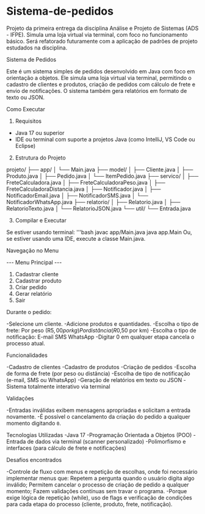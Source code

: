 # Sistema-de-pedidos
Projeto da primeira entrega da disciplina Análise e Projeto de Sistemas (ADS - IFPE). Simula uma loja virtual via terminal, com foco no funcionamento básico. Será refatorado futuramente com a aplicação de padrões de projeto estudados na disciplina.

Sistema de Pedidos

Este é um sistema simples de pedidos desenvolvido em Java com foco em orientação a objetos. Ele simula uma loja virtual via terminal, permitindo o cadastro de clientes e produtos, criação de pedidos com cálculo de frete e envio de notificações. O sistema também gera relatórios em formato de texto ou JSON.

Como Executar

1. Requisitos

- Java 17 ou superior
- IDE ou terminal com suporte a projetos Java (como IntelliJ, VS Code ou Eclipse)

2. Estrutura do Projeto

projeto/
├── app/
│ └── Main.java
├── model/
│ ├── Cliente.java
│ ├── Produto.java
│ ├── Pedido.java
│ └── ItemPedido.java
├── servico/
│ ├── FreteCalculadora.java
│ ├── FreteCalculadoraPeso.java
│ ├── FreteCalculadoraDistancia.java
│ ├── Notificador.java
│ ├── NotificadorEmail.java
│ ├── NotificadorSMS.java
│ └── NotificadorWhatsApp.java
├── relatorio/
│ ├── Relatorio.java
│ ├── RelatorioTexto.java
│ └── RelatorioJSON.java
└── util/
└── Entrada.java

3. Compilar e Executar

Se estiver usando terminal:
'''bash
javac app/Main.java
java app.Main
Ou, se estiver usando uma IDE, execute a classe Main.java.

Navegação no Menu

--- Menu Principal ---
1. Cadastrar cliente
2. Cadastrar produto
3. Criar pedido
4. Gerar relatório
5. Sair
   
Durante o pedido:

-Selecione um cliente.
-Adicione produtos e quantidades.
-Escolha o tipo de frete:
  Por peso (R$5,00 por kg)
  Por distância (R$0,50 por km)
-Escolha o tipo de notificação:
  E-mail
  SMS
  WhatsApp
-Digitar 0 em qualquer etapa cancela o processo atual.

Funcionalidades

-Cadastro de clientes
-Cadastro de produtos
-Criação de pedidos
-Escolha de forma de frete (por peso ou distância)
-Escolha de tipo de notificação (e-mail, SMS ou WhatsApp)
-Geração de relatórios em texto ou JSON
-Sistema totalmente interativo via terminal

Validações

-Entradas inválidas exibem mensagens apropriadas e solicitam a entrada novamente.
-É possível o cancelamento da criação do pedido a qualquer momento digitando `0`.

Tecnologias Utilizadas
-Java 17
-Programação Orientada a Objetos (POO)
-Entrada de dados via terminal (scanner personalizado)
-Polimorfismo e interfaces (para cálculo de frete e notificações)

Desafios encontrados

-Controle de fluxo com menus e repetição de escolhas, onde foi necessário implementar menus que:
  Repetem a pergunta quando o usuário digita algo inválido;
  Permitem cancelar o processo de criação de pedido a qualquer momento;
  Fazem validações contínuas sem travar o programa.
-Porque exige lógica de repetição (while), uso de flags e verificação de condições para cada etapa do processo (cliente, produto, frete, notificação).
